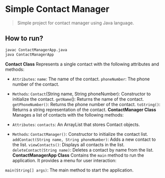 # Simple Contact Manager 

> Simple project for contact manager using Java language.

## How to run? 

``` bash
javac ContactManagerApp.java
java ContactManagerApp
``` 
**Contact Class**
Represents a single contact with the following attributes and methods:

- `Attributes`:
`name`: The name of the contact.
`phoneNumber`: The phone number of the contact.
- `Methods`:
`Contact`(String name, String phoneNumber): Constructor to initialize the contact.
`getName`(): Returns the name of the contact.
`getPhoneNumber()`: Returns the phone number of the contact.
`toString()`: Returns a string representation of the contact.
**ContactManager Class**
Manages a list of contacts with the following methods:

- `Attributes`:
`contacts`: An ArrayList that stores Contact objects.
- `Methods`:
`ContactManager()`: Constructor to initialize the contact list.
`addContact(String name, String phoneNumber)`: Adds a new contact to the list.
`viewContacts()`: Displays all contacts in the list.
`deleteContact(String name)`: Deletes a contact by name from the list.
**ContactManagerApp Class**
Contains the `main` method to run the application. It provides a menu for user interaction:

`main(String[] args)`: The main method to start the application.

